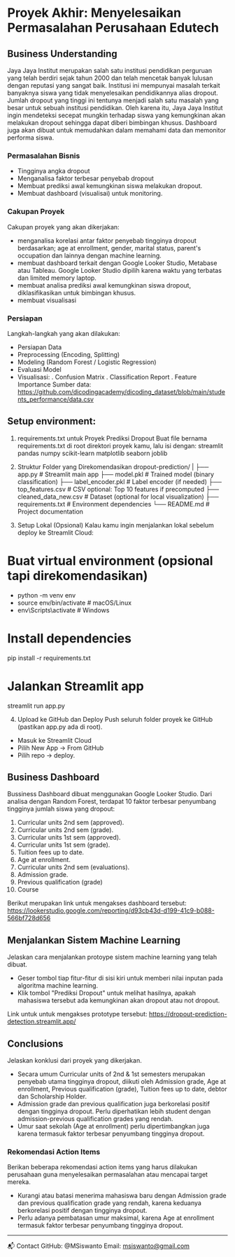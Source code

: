 # Proyek Akhir: Menyelesaikan Permasalahan Perusahaan Edutech

## Business Understanding
Jaya Jaya Institut merupakan salah satu institusi pendidikan perguruan yang telah berdiri sejak tahun 2000 dan telah mencetak banyak lulusan dengan reputasi yang sangat baik. 
Institusi ini mempunyai masalah terkait banyaknya siswa yang tidak menyelesaikan pendidikannya alias dropout.
Jumlah dropout yang tinggi ini tentunya menjadi salah satu masalah yang besar untuk sebuah institusi pendidikan. 
Oleh karena itu, Jaya Jaya Institut ingin mendeteksi secepat mungkin terhadap siswa yang kemungkinan akan melakukan dropout sehingga dapat diberi bimbingan khusus. 
Dashboard juga akan dibuat untuk memudahkan dalam memahami data dan memonitor performa siswa.

### Permasalahan Bisnis
- Tingginya angka dropout
- Menganalisa faktor terbesar penyebab dropout
- Membuat prediksi awal kemungkinan siswa melakukan dropout.
- Membuat dashboard (visualisai) untuk monitoring.

### Cakupan Proyek
Cakupan proyek yang akan dikerjakan:
- menganalisa korelasi antar faktor penyebab tingginya dropout berdasarkan; age at enrollment, gender, marital status, parent's occupation dan lainnya dengan machine learning.
- membuat dashboard terkait dengan Google Looker Studio, Metabase atau Tableau. Google Looker Studio dipilih karena waktu yang terbatas dan limited memory laptop.
- membuat analisa prediksi awal kemungkinan siswa dropout, diklasifikasikan untuk bimbingan khusus.
- membuat visualisasi 

### Persiapan
Langkah-langkah yang akan dilakukan:
- Persiapan Data
- Preprocessing (Encoding, Splitting)
- Modeling (Random Forest / Logistic Regression)
- Evaluasi Model
- Visualisasi: 
  . Confusion Matrix
  . Classification Report
  . Feature Importance
Sumber data: 
  https://github.com/dicodingacademy/dicoding_dataset/blob/main/students_performance/data.csv

## Setup environment:
 1. requirements.txt untuk Proyek Prediksi Dropout
Buat file bernama requirements.txt di root direktori proyek kamu, lalu isi dengan:
streamlit
pandas
numpy
scikit-learn
matplotlib
seaborn
joblib

2. Struktur Folder yang Direkomendasikan
dropout-prediction/
|
├── app.py                   # Streamlit main app
├── model.pkl                # Trained model (binary classification)
├── label_encoder.pkl        # Label encoder (if needed)
├── top_features.csv         # CSV optional: Top 10 features if precomputed
├── cleaned_data_new.csv     # Dataset (optional for local visualization)
├── requirements.txt         # Environment dependencies
└── README.md                # Project documentation

4. Setup Lokal (Opsional)
Kalau kamu ingin menjalankan lokal sebelum deploy ke Streamlit Cloud:
# Buat virtual environment (opsional tapi direkomendasikan)
  - python -m venv env
  - source env/bin/activate        # macOS/Linux
  - env\Scripts\activate           # Windows
# Install dependencies
  pip install -r requirements.txt
# Jalankan Streamlit app
  streamlit run app.py

4. Upload ke GitHub dan Deploy
Push seluruh folder proyek ke GitHub (pastikan app.py ada di root).
- Masuk ke Streamlit Cloud
- Pilih New App → From GitHub
- Pilih repo → deploy.

## Business Dashboard
Bussiness Dashboard dibuat menggunakan Google Looker Studio. Dari analisa dengan Random Forest, terdapat 10 faktor terbesar penyumbang tingginya jumlah siswa yang dropout:
1.  Curricular units 2nd sem (approved).
2.  Curricular units 2nd sem (grade).
3.  Curricular units 1st sem (approved).
4.  Curricular units 1st sem (grade).
5.  Tuition fees up to date.
6.  Age at enrollment.
7.  Curricular units 2nd sem (evaluations).
8.  Admission grade.
9.  Previous qualification (grade)
10. Course

Berikut merupakan link untuk mengakses dashboard tersebut:
https://lookerstudio.google.com/reporting/d93cb43d-d199-41c9-b088-566bf728d656

## Menjalankan Sistem Machine Learning
Jelaskan cara menjalankan protoype sistem machine learning yang telah dibuat. 
- Geser tombol tiap fitur-fitur di sisi kiri untuk memberi nilai inputan pada algoritma machine learning.
- Klik tombol "Prediksi Dropout" untuk melihat hasilnya, apakah mahasiswa tersebut ada kemungkinan akan dropout atau not dropout.

Link untuk untuk mengakses prototype tersebut:
https://dropout-prediction-detection.streamlit.app/

## Conclusions
Jelaskan konklusi dari proyek yang dikerjakan.
-  Secara umum Curricular units of 2nd & 1st semesters merupakan penyebab utama tingginya dropout, diikuti oleh Admission grade, Age at enrollment, Previous qualification (grade), Tuition fees up to date, debtor dan Scholarship Holder.
-  Admission grade dan previous qualification juga berkorelasi positif dengan tingginya dropout. Perlu diperhatikan lebih student dengan admission-previous qualification grades yang rendah.
- Umur saat sekolah (Age at enrollment) perlu dipertimbangkan juga karena termasuk faktor terbesar penyumbang tingginya dropout.


### Rekomendasi Action Items
Berikan beberapa rekomendasi action items yang harus dilakukan perusahaan guna menyelesaikan permasalahan atau mencapai target mereka.
-   Kurangi atau batasi menerima mahasiswa baru dengan Admission grade dan previous qualification grade yang rendah, karena keduanya berkorelasi positif dengan tingginya dropout. 
-   Perlu adanya pembatasan umur maksimal, karena Age at enrollment termasuk faktor terbesar penyumbang tingginya dropout.

______________________________________

📬 Contact
GitHub: @MSiswanto
Email: msiswanto@gmail.com
